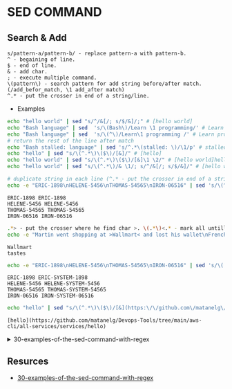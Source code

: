 
# SED COMMAND


## Search & Add
```
s/pattern-a/pattern-b/ - replace pattern-a with pattern-b.
^ - begaining of line.
$ - end of line.
& - add char.
; - execute multiple command.
\(pattern\) - search pattern for add string before/after match. (/add_befor_match, \1 add_after match)
^.* - put the crosser in end of a string/line.

```

- Examples

```bash
echo "hello world" | sed "s/^/&[/; s/$/&]/;" # [hello world]
echo "Bash language" | sed  's/\(Bash\)/Learn \1 programming/' # Learn Bash programming language
echo "Bash language" | sed  's/\(^\)/Learn\1 programming /' # Learn programming Bash language
# return the rest of the line after match
echo "Bash stalled: language" | sed 's/^.*\(stalled: \)/\1/p' # stalled: language
echo "hello" | sed "s/\(^.*\)\($\)/[&]/" # [hello]
echo "hello world" | sed "s/\(^.*\)\($\)/[&]\1 \2/" # [hello world]hello world
echo "hello world" | sed "s/\(^.*\)/& \1/; s/^/&[/; s/$/&]/" # [hello world hello world]

```

```bash
# duplicate string in each line (^.* - put the crosser in end of a string/line. & - add it all)
echo -e "ERIC-1898\nHELENE-5456\nTHOMAS-54565\nIRON-06516" | sed 's/\(^.*\)/& \1/'
```
```
ERIC-1898 ERIC-1898
HELENE-5456 HELENE-5456
THOMAS-54565 THOMAS-54565
IRON-06516 IRON-06516
```

```bash
.*> - put the crosser where he find char >. \(.*\)<.* - mark all untill char < found. /\1/ - inssert nothing before and after.
echo -e "Martin went shopping at >Wallmart< and lost his wallet\nFrench food >tastes< great" | sed 's/.*>\(.*\)<.*/\1/'
```
```
Wallmart
tastes
```

```bash
echo -e "ERIC-1898\nHELENE-5456\nTHOMAS-54565\nIRON-06516" | sed 's/\(.*-\)\(.*\)/& \1SYSTEM-\2/'
```
```
ERIC-1898 ERIC-SYSTEM-1898
HELENE-5456 HELENE-SYSTEM-5456
THOMAS-54565 THOMAS-SYSTEM-54565
IRON-06516 IRON-SYSTEM-06516
```

```bash
echo "hello" | sed "s/\(^.*\)\($\)/[&](https:\/\/github.com\/matanelg\/Devops-Tools\/tree\/main\/aws-cli\/all-services\/services\/\1)/"
```
```
[hello](https://github.com/matanelg/Devops-Tools/tree/main/aws-cli/all-services/services/hello)
```


<details>

<summary>30-examples-of-the-sed-command-with-regex</summary><br><b>

## It’s case sensitive
	-i change the file
	-e print to screen without changing file
	-n suppress, show only command output
	s replaces one piece of text with another
	! inverts the logic of the command
	; command separator
	| string separator
	d at the end delete
	p at the end prints
	g at ​​the end (as d and p is used) changes all occurrences
	q quit sed, does not continue command

## Complete list of GNU sed character classes
	[[: alnum:]] Alphabetic and Numeric [a-z A-Z 0-9]
	[[: alpha:]] Alphabetic [a-z A-Z]
	[[: blank:]] Blank character, space, or tab [\ t]
	[[: cntrl:]] Control characters [\ x00- \ x1F \ x7F]
	[[: digit:]] Numbers [0-9]
	[[: graph:]] Any visible character (i.e. except blank) [\ x20- \ x7E]
	[[: lower:]] Lowercase letters [a-z]
	[[: upper:]] Capital letters [A-Z]
	[[: print:]] Visible characters (ie except control characters) [\ x20- \ x7E]
	[[: punct:]] Score [-! ”# $% & ‘() * +,. /:;? @ [] _` {} ~].
	[[: space:]] White space [\ t \ r \ n \ v \ f]
	[[: xdigit:]] Hexadecimal Number [0-9 a-f A-F]

```bash
sed -i 's/word/other/' file.txt	# 1. Swap all words in one file for another.
sed -n '9p' file.txt			# 2. Prints only the ninth line.
sed -n '6.9p' file.txt			# 3. Prints from the sixth line to the ninth line.
sed -i '/dmx/d' file.txt		# 4. Delete all lines containing the word string in the file.
sed 's/^/word/' file.txt		# 5. Put one word at the beginning of each line.
sed 's/$/word/' file.txt		# 6. Put a word at the end of each line.
sed -n '/^http/p' file.txt 		# 7. Prints only lines that START with the string ‘http’
sed -n '/^http/d' file.txt 		# 8. Deletes only lines that START with the string ‘http’
sed 's/marcos\|eric\|camila/penguin/g' file.txt 	# 9. Exchange ALL occurrences of the word “marcos”, “eric”, “camila” with the word “penguin”
sed's/Marcos.*Eric/they/' file.txt # 10. Exchange everything between the words “Marcos” and “Eric” for the word “they”, for example, the text is:
# “On Saturday Marcos went out to bike with Eric, but they didn’t stay up late.” 
# And it will look like this: 
# “On Saturday they didn’t stay up late.”
sed -i '/^$/d' file.txt		# 11. Delete blank line and change file
sed '/plop/s/foo/bar/g' file.txt 	# 12. Replaces “foo” with “bar” only lines containing “plop”
sed '/plop/!s/foo/bar/g 'file.txt 	# 13. Replaces “foo” with “bar” except lines containing “plop”
sed '2,7s/^/#/' file.txt 		# 14. Insert Line 2 with line 7 the “#” at the beginning of each line
sed -i '21,28s/^/NEW/' file.txt 	# 15. Inserts the word ‘NEW’ at the beginning of each line from line 21 to line 28
sed 's/<[^>]*>/CODE/g' file.txt 	# 16. Swap everything between the tags “<” and “>” for the word “CODE”:
sed -n '/day/{p;q;}' file.txt 	# 17. Prints only first occurrence of line with given string
sed '9s/$/end of line/' file.txt 	# 18. Include text at end of line 9
sed ':a;$!N;s/\n//;ta;' file.txt 	# 19. Put all lines into one
sed '3,6s/BEAUTY/YES/' file.txt 	# 20. Replaces the word “BEAUTY” with “YES” only between certain lines.
sed '/second/{/spoke/{s/second.*spoke//;t};:a;/spoke/!{N;s/\n//;ta;};s/second.*spoke/\n/;}' file.txt 	# 21. Deletes what is between the word “spoke” and “second” (delimiters)
sed 's/<[^>]*>//g' file.txt 		# 22. Removes HTML commands
sed 's/.//' file.txt 			# 23. Deletes the 1st character of the sentence.
sed 's/.//4' file.txt 			# 24. Deletes the 4th character of the sentence.
sed 's/.\{4\}//' file.txt 		# 25. Deletes the first 4 characters
sed 's/.\{4,\}//' file.txt 		# 26. Deletes at least 4 characters
sed 's/.\{2,4\}//' file.txt 		# 27. Deletes 2 to 4 characters
sed 's_\<\(ht\|f\)tp://[^ ]*_<a href="&">&</a>_' file.txt	# 29. Transforms text (URL) into HTML link tags.
# It was: http://www.com
# It is: <a href="http://www.com">http://www.com</a>
```
</b></details>

## Resurces
- [30-examples-of-the-sed-command-with-regex](https://terminalroot.com/30-examples-of-the-sed-command-with-regex/)


